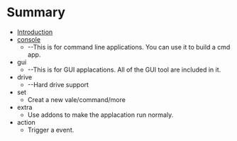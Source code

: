 # Summary

* [Introduction](README.md)
* [console](console.md)
   * --This is for command line applications. You can use it to build a cmd app.
* gui
   * --This is for GUI applacations. All of the GUI tool are included in it.
* drive
   * --Hard drive support
* set
   * Creat a new vale/command/more
* extra
   * Use addons to make the applacation run normaly.
* action
   * Trigger a event.

